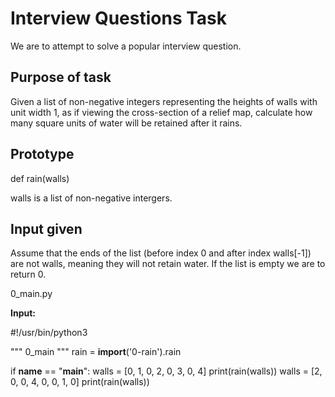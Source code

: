 # Interview Questions Task
  
  We are to attempt to solve a popular interview question.

## Purpose of task

Given a list of non-negative integers representing the heights of walls with unit width 1, as if viewing the cross-section of a relief map, calculate how many square units of water will be retained after it rains.

## Prototype

 def rain(walls)

 walls is a list of non-negative intergers.

## Input given

Assume that the ends of the list (before index 0 and after index walls[-1]) are not walls, meaning they will not retain water. If the list is empty we are to return 0.

0_main.py

**Input:**

#!/usr/bin/python3

"""
0_main
"""
rain = **import**('0-rain').rain

if **name** == "**main**":
    walls = [0, 1, 0, 2, 0, 3, 0, 4]
    print(rain(walls))
    walls = [2, 0, 0, 4, 0, 0, 1, 0]
    print(rain(walls))
